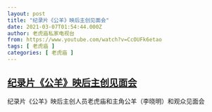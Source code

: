 ```yaml
---
layout: post
title: "纪录片《公羊》映后主创见面会"
date: 2021-03-07T01:54:44.000Z
author: 老虎庙私家电视台
from: https://www.youtube.com/watch?v=CcOUFk6etao
tags: [ 老虎庙 ]
categories: [ 老虎庙 ]
---
```

<!--1615082084000-->
[纪录片《公羊》映后主创见面会](https://www.youtube.com/watch?v=CcOUFk6etao)
------

<div>
纪录片《公羊》映后主创人员老虎庙和主角公羊（李晓明）和观众见面会
</div>

